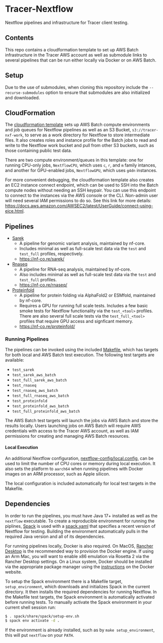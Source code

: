 # Tracer-Nextflow

Nextflow pipelines and infrastructure for Tracer client testing.

## Contents

This repo contains a cloudformation template to set up AWS Batch infrastructure
in the Tracer AWS account as well as submodule links to several pipelines that
can be run either locally via Docker or on AWS Batch.

## Setup

Due to the use of submodules, when cloning this repository include the
`--recurse-submodules` option to ensure that submodules are also initialized and
downloaded.

## CloudFormation

The [cloudformation template](./cloudformation/nextflow-batch.yml) sets up AWS
Batch compute environments and job queues for Nextflow pipelines as well as an
S3 Bucket, `s3://tracer-nxf-work`, to serve as a work directory for Nextflow to
store intermediate files. It also creates roles and instance profile for the
Batch jobs to read and write to the Nextflow work bucket and pull from other S3
buckets, such as those containing public test data.

There are two compute environment/queues in this template: one for running
CPU-only jobs, `NextflowCPU`, which uses `c`, `r`, and `m` family intances, and
another for GPU-enabled jobs, `NextflowGPU`, which uses `g4dn` instances.

For more convenient debugging, the cloudformation template also creates an EC2
instance connect endpoint, which can be used to SSH into the Batch compute nodes
without needing an SSH keypair. You can use this endpoint to connect to the
instances via the AWS console or the CLI. Non-admin user will need several IAM
permissions to do so. See this link for more details:
https://docs.aws.amazon.com/AWSEC2/latest/UserGuide/connect-using-eice.html.

## Pipelines

- [Sarek](./pipelines/nf-core/sarek/)
  - A pipeline for genomic variant analysis, maintained by nf-core.
  - Includes minimal as well as full-scale test data via the `test` and
    `test_full` profiles, respectively.
  - https://nf-co.re/sarek/
- [Rnaseq](./pipelines/nf-core/rnaseq/)
  - A pipeline for RNA-seq analysis, maintained by nf-core.
  - Also includes minimal as well as full-scale test data via the `test` and
    `test_full` profiles.
  - https://nf-co.re/rnaseq/
- [Proteinfold](./pipelines/nf-core/proteinfold/)
  - A pipeline for protein folding via AlphaFold2 or ESMfold, maintained by
    nf-core.
  - Requires a GPU for running full scale tests. Includes a few basic smoke
    tests for Nextflow functionality via the `test_<tool>` profiles. There are
    also several full scale tests via the `test_full_<tool>` profiles that
    require GPU access and signficant memory.
  - https://nf-co.re/proteinfold/

### Running Pipelines

The pipelines can be invoked using the included [Makefile](Makefile), which has
targets for both local and AWS Batch test execution. The following test targets
are available:

  - `test_sarek`
  - `test_sarek_aws_batch`
  - `test_full_sarek_aws_batch`
  - `test_rnaseq`
  - `test_rnaseq_aws_batch`
  - `test_full_rnaseq_aws_batch`
  - `test_proteinfold`
  - `test_proteinfold_aws_batch`
  - `test_full_proteinfold_aws_batch`

The AWS Batch test targets will launch the jobs via AWS Batch and store the
results locally. Users launching jobs on AWS Batch will require AWS credentials
with access to the Tracer AWS account, as well as IAM permissions for creating
and managing AWS Batch resources.

#### Local Execution

An additional Nextflow configuration,
[nextflow-config/local.config](nextflow-config/local.config), can be used to
limit the number of CPU cores or memory during local execution. It also sets the
platform to `aarch64` when running pipelines with Docker images on an ARM
processor, such as Apple silicon.

The local configuration is included automatically for local test targets in the
Makefile.

## Dependencies

In order to run the pipelines, you must have Java 17+ installed as well as the
`nextflow` executable. To create a reproducible environment for running the
piplines, [Spack](https://spack.io/) is used with a [spack.yaml](./spack.yaml)
that specifies a recent version of Nextflow for testing. Building the
environment automatically pulls in the required Java version and all of its
dependencies.

For running pipelines locally, Docker is also required. On MacOS, [Rancher
Desktop](https://rancherdesktop.io/) is the recommended way to provision the
Docker engine. If using an Arm Mac, you will want to enable x86 emulation via
Rosetta 2 via the Rancher Desktop settings. On a Linux system, Docker should be
installed via the appropriate package manager using the
[instructions](https://docs.docker.com/engine/install/) on the Docker website.

To setup the Spack environment there is a Makefile target, `setup_environment`,
which downloads and initializes Spack in the current directory. It then installs
the required dependencies for running Nextflow. In the Makefile test targets,
the Spack environment is automatically activated before running tests. To
manually activate the Spack environment in your current shell session run:

```sh
$ . spack/share/spack/setup-env.sh
$ spack env activate -d .
```

If the environment is already installed, such as by `make setup_environment`,
this will put `nextflow` on your `PATH`.